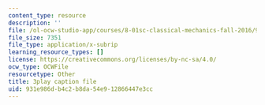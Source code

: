 ```yaml
---
content_type: resource
description: ''
file: /ol-ocw-studio-app/courses/8-01sc-classical-mechanics-fall-2016/931e986db4c2b8da54e912866447e3cc_CFh3gu-z_rc.srt
file_size: 7351
file_type: application/x-subrip
learning_resource_types: []
license: https://creativecommons.org/licenses/by-nc-sa/4.0/
ocw_type: OCWFile
resourcetype: Other
title: 3play caption file
uid: 931e986d-b4c2-b8da-54e9-12866447e3cc
---
```

